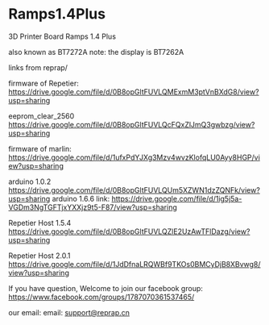 # Ramps1.4Plus
3D Printer Board Ramps 1.4 Plus

also known as BT7272A
note: the display is BT7262A


links from reprap/

firmware of Repetier:
https://drive.google.com/file/d/0B8opGltFUVLQMExmM3ptVnBXdG8/view?usp=sharing

eeprom_clear_2560
https://drive.google.com/file/d/0B8opGltFUVLQcFQxZlJmQ3gwbzg/view?usp=sharing

firmware of marlin:
https://drive.google.com/file/d/1ufxPdYJXg3Mzv4wvzKlofqLU0Ayy8HGP/view?usp=sharing

arduino 1.0.2
https://drive.google.com/file/d/0B8opGltFUVLQUm5XZWN1dzZQNFk/view?usp=sharing
arduino 1.6.6 link:
https://drive.google.com/file/d/1ig5j5a-VGDm3NgTGFTjxYXXjz9t5-F87/view?usp=sharing

Repetier Host 1.5.4
https://drive.google.com/file/d/0B8opGltFUVLQZlE2UzAwTFlDazg/view?usp=sharing

Repetier Host 2.0.1
https://drive.google.com/file/d/1JdDfnaLRQWBf9TKOs0BMCyDjB8XBvwg8/view?usp=sharing

If you have question, Welcome to join our facebook group:
https://www.facebook.com/groups/1787070361537465/

our email:
email: support@reprap.cn